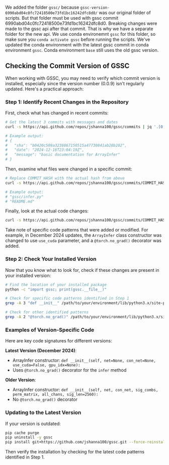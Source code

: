 We added the folder `gssc/` because `gssc-version-6990abd04c0fc72418500e73fd1bc16242dfc8d0/` was our original folder of scripts. But that folder must be used with gssc commit 6990abd04c0fc72418500e73fd1bc16242dfc8d0. Breaking changes were made to the gssc api after that commit. That is why we have a separate folder for the new api. We use conda environemnt `gssc` for this folder, so make sure you `conda activate gssc` before running the scripts. We've updated the conda environment with the latest gssc commit in conda environment `gssc`. Conda environment `base` still uses the old gssc version.

## Checking the Commit Version of GSSC

When working with GSSC, you may need to verify which commit version is installed, especially since the version number (0.0.9) isn't regularly updated. Here's a practical approach:

### Step 1: Identify Recent Changes in the Repository

First, check what has changed in recent commits:

```bash
# Get the latest 3 commits with messages and dates
curl -s https://api.github.com/repos/jshanna100/gssc/commits | jq '.[0:3] | .[] | {sha: .sha, date: .commit.author.date, message: .commit.message}'

# Example output:
# {
#   "sha": "b0420c509a3238867150515a47730841ab28b282",
#   "date": "2024-12-16T23:04:19Z",
#   "message": "basic documentation for ArrayInfer"
# }
```

Then, examine what files were changed in a specific commit:

```bash
# Replace COMMIT_HASH with the actual hash from above
curl -s https://api.github.com/repos/jshanna100/gssc/commits/COMMIT_HASH | jq '.files[].filename'

# Example output:
# "gssc/infer.py"
# "README.md"
```

Finally, look at the actual code changes:

```bash
curl -s https://api.github.com/repos/jshanna100/gssc/commits/COMMIT_HASH | jq '.files[0].patch'
```

Take note of specific code patterns that were added or modified. For example, in December 2024 updates, the `ArrayInfer` class constructor was changed to use `use_cuda` parameter, and a `@torch.no_grad()` decorator was added.

### Step 2: Check Your Installed Version

Now that you know what to look for, check if these changes are present in your installed version:

```bash
# Find the location of your installed package
python -c "import gssc; print(gssc.__file__)"

# Check for specific code patterns identified in Step 1
grep -A 3 "def __init__" /path/to/your/environment/lib/python3.x/site-packages/gssc/infer.py

# Check for other identified patterns
grep -A 2 "@torch.no_grad()" /path/to/your/environment/lib/python3.x/site-packages/gssc/infer.py
```

### Examples of Version-Specific Code

Here are key code signatures for different versions:

**Latest Version (December 2024)**:

- ArrayInfer constructor: `def __init__(self, net=None, con_net=None, use_cuda=False, gpu_idx=None):`
- Uses `@torch.no_grad()` decorator for the `infer` method

**Older Version**:

- ArrayInfer constructor: `def __init__(self, net, con_net, sig_combs, perm_matrix, all_chans, sig_len=2560):`
- No `@torch.no_grad()` decorator

### Updating to the Latest Version

If your version is outdated:

```bash
pip cache purge
pip uninstall -y gssc
pip install git+https://github.com/jshanna100/gssc.git --force-reinstall
```

Then verify the installation by checking for the latest code patterns identified in Step 1.
